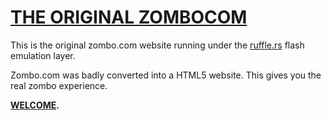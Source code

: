 [THE ORIGINAL ZOMBOCOM](http://welcometozombo.com)
=================

This is the original zombo.com website running under the [ruffle.rs](https://ruffle.rs) flash emulation layer.

Zombo.com was badly converted into a HTML5 website. This gives you the real zombo experience.

**[WELCOME](http://welcometozombo.com).**
